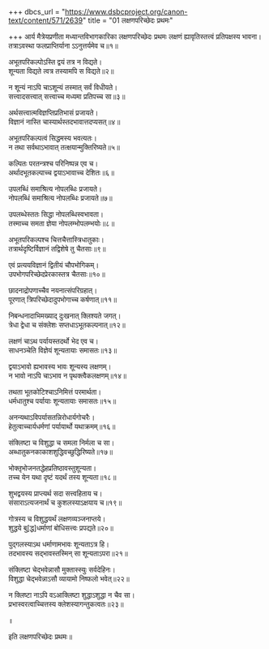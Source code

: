 +++
dbcs_url = "https://www.dsbcproject.org/canon-text/content/571/2639"
title = "01 लक्षणपरिच्छेदः प्रथमः"

+++
आर्य मैत्रेयप्रणीता मध्यान्तविभागकारिका
लक्षणपरिच्छेदः प्रथमः
लक्षणं ह्यावृतिस्तत्त्वं प्रतिपक्षस्य भावना।  
तत्राऽवस्था फलप्राप्तिर्याना ऽऽनुत्तर्यमेव च॥१॥

अभूतपरिकल्पोऽस्ति द्वयं तत्र न विद्यते।  
शून्यता विद्यते त्वत्र तस्यामपि स विद्यते॥२॥

न शून्यं नाऽपि चाऽशून्यं तस्मात् सर्वं विधीयते।  
सत्त्वादसत्त्वात् सत्त्वाच्च मध्यमा प्रतिपच्च सा॥३॥

अर्थसत्त्वात्मविज्ञप्तिप्रतिभासं प्रजायते।  
विज्ञानं नास्ति चास्यार्थस्तदभावात्तदप्यसत्॥४॥

अभूतपरिकल्पत्वं सिद्धमस्य भवत्यतः।  
न तथा सर्वथाऽभावात् तत्क्षयान्मुक्तिरिष्यते॥५॥

कल्पितः परतन्त्रश्च परिनिष्पन्न एव च।  
अर्थादभूतकल्पाच्च द्वयाऽभावाच्च देशितः॥६॥

उपलब्धिं समाश्रित्य नोपलब्धिः प्रजायते।  
नोपलब्धिं समाश्रित्य नोपलब्धिः प्रजायते॥७॥

उपलब्धेस्ततः सिद्धा नोपलब्धिस्वभावता।  
तस्माच्च समता ज्ञेया नोपलम्भोपलम्भयोः॥८॥

अभूतपरिकल्पश्च चित्तचैत्तास्त्रिधातुकाः।  
तत्रार्थदृष्टिर्विज्ञानं तद्विशेषे तु चैतसाः॥९॥

एवं प्रत्ययविज्ञानं द्वितीयं चौपभोगिकम्।  
उपभोगपरिच्छेदप्रेरकास्तत्र चैतसाः॥१०॥

छादनाद्रोपणाच्चैव नयनात्संपरिग्रहात्।  
पूरणात् त्रिपरिच्छेदादुपभोगाच्च कर्षणात्॥११॥

निबन्धनादाभिमख्याद् दुःखनात् क्लिश्यते जगत्।  
त्रेधा द्वेधा च संक्लेशः सप्तधाऽभूतकल्पनात्॥१२॥

लक्षणं चाऽथ पर्यायस्तदर्थो भेद एव च।  
साधनञ्चेति विज्ञेयं शून्यतायाः समासतः॥१३॥

द्वयाऽभावो ह्यभावस्य भावः शून्यस्य लक्षणम्।  
न भावो नाऽपि चाऽभाव न पृथक्त्वैकलक्षणम्॥१४॥

तथता भूतकोटिश्चाऽनिमित्तं परमार्थता।  
धर्मधातुश्च पर्यायाः शून्यतायाः समासतः॥१५॥

अनन्यथाऽविपर्यासतन्निरोधार्यगोचरैः।  
हेतुत्वाच्चार्यधर्मणां पर्यायार्थो यथाक्रमम्॥१६॥

संक्लिष्टा च विशुद्धा च समला निर्मला च सा।  
अब्धातुकनकाकाशशुद्धिवच्छुद्धिरिष्यते॥१७॥

भोक्तृभोजनतद्धेहप्रतिष्ठावस्तुशून्यता।  
तच्च येन यथा दृष्टं यदर्थं तस्य शून्यता॥१८॥

शुभद्वयस्य प्राप्त्यर्थ सदा सत्त्वहिताय च।  
संसाराऽत्यजनार्थं च कुशलस्याऽक्षयाय च॥१९॥

गोत्रस्य च विशुद्धयर्थं लक्षणव्यञ्जनाप्तये।  
शुद्धये बु[द्ध]धर्माणां बोधिसत्त्वः प्रपद्यते॥२०॥

पुद्गलस्याऽथ धर्माणामभावः शून्यताऽत्र हि।  
तदभावस्य सद्भावस्तस्मिन् सा शून्यताऽपरा॥२१॥

संक्लिष्टा चेद्भवेन्नासौ मुक्तास्स्युः सर्वदेहिनः।  
विशुद्धा चेद्भवेन्नाऽसौ व्यायामो निष्फलो भवेत्॥२२॥

न क्लिष्टा नाऽपि वऽआक्लिष्टा शुद्धाऽशुद्धा न चैव सा।  
प्रभास्वरत्वाच्चित्तस्य क्लेशस्यागन्तुकत्वतः॥२३॥

॥

इति लक्षणपरिच्छेदः प्रथमः॥

